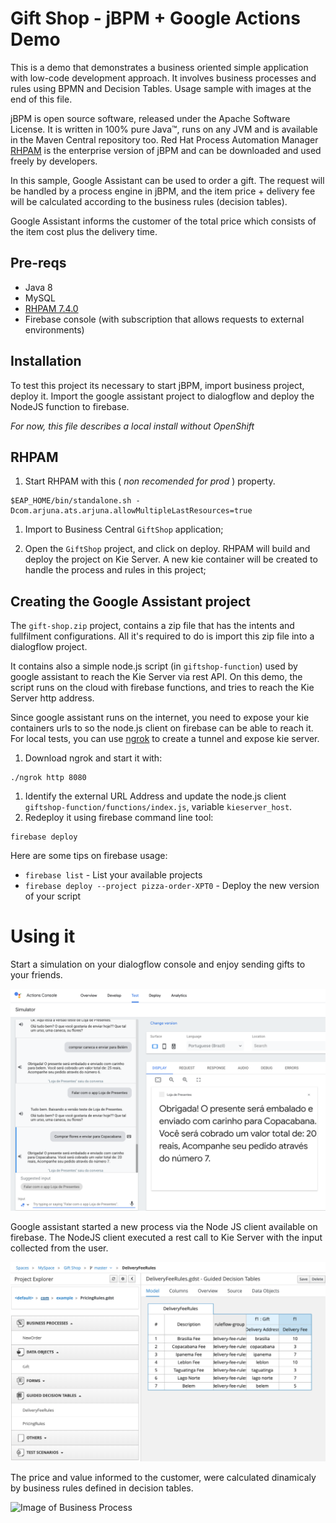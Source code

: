 Gift Shop - jBPM + Google Actions Demo
=============================

This is a demo that demonstrates a business oriented simple application with low-code development approach. It involves business processes and rules using BPMN and Decision Tables. Usage sample with images at the end of this file.

jBPM is open source software, released under the Apache Software License. It is written in 100% pure Java™, runs on any JVM and is available in the Maven Central repository too.  Red Hat Process Automation Manager [RHPAM](https://developers.redhat.com/products/rhpam/download) is the enterprise version of jBPM and can be downloaded and used freely by developers. 

In this sample, Google Assistant can be used to order a gift. The request will be handled by a process engine in jBPM, and the item price + delivery fee will be calculated according to the business rules (decision tables). 

Google Assistant informs the customer of the total price which consists of the item cost plus the delivery time. 

## Pre-reqs
- Java 8
- MySQL
- [RHPAM 7.4.0](https://developers.redhat.com/products/rhpam/download)
- Firebase console (with subscription that allows requests to external environments)

## Installation

To test this project its necessary to start jBPM, import business project, deploy it.  Import the google assistant project to dialogflow and deploy the NodeJS function to firebase. 

*For now, this file describes a local install without OpenShift*

## RHPAM 

1. Start RHPAM with this ( _non recomended for prod_ ) property.

~~~
$EAP_HOME/bin/standalone.sh -Dcom.arjuna.ats.arjuna.allowMultipleLastResources=true
~~~

1. Import to Business Central `GiftShop` application; 

1. Open the `GiftShop` project, and click on deploy. RHPAM will build and deploy the project on Kie Server. A new kie container will be created to handle the process and rules in this project;

## Creating the Google Assistant project

The `gift-shop.zip` project, contains a zip file that has the intents and fullfilment configurations. All it's required to do is import this zip file into a dialogflow project.

It contains also a simple node.js script (in `giftshop-function`) used by google assistant to reach the Kie Server via rest API. On this demo, the script runs on the cloud with firebase functions, and tries to reach the Kie Server http address. 

Since google assistant runs on the internet, you need to expose your kie containers urls to so the node.js client on firebase can be able to reach it. For local tests, you can use [ngrok](https://ngrok.com/) to create a tunnel and expose kie server. 

1. Download ngrok and start it with:

~~~
./ngrok http 8080
~~~ 

1. Identify the external URL Address and update the node.js client `giftshop-function/functions/index.js`, variable `kieserver_host`.
1. Redeploy it using firebase command line tool:

~~~
firebase deploy
~~~

Here are some tips on firebase usage:

- `firebase list` - List your available projects
- `firebase deploy --project pizza-order-XPT0` - Deploy the new version of your script

# Using it

Start a simulation on your dialogflow console and enjoy sending gifts to your friends. 

![Image of Google Assistant](https://github.com/kmacedovarela/giftshop-demo/blob/master/images/google-actions.png)

Google assistant started a new process via the Node JS client available on firebase. The NodeJS client executed a rest call to Kie Server with the input collected from the user. 

![Image of Decision Table](https://github.com/kmacedovarela/giftshop-demo/blob/master/images/decision-table.png)

The price and value informed to the customer, were calculated dinamicaly by business rules defined in decision tables.

![Image of Business Process](https://github.com/kmacedovarela/jbpm-demo-pizzapizza/blob/master/images/business-process.png)